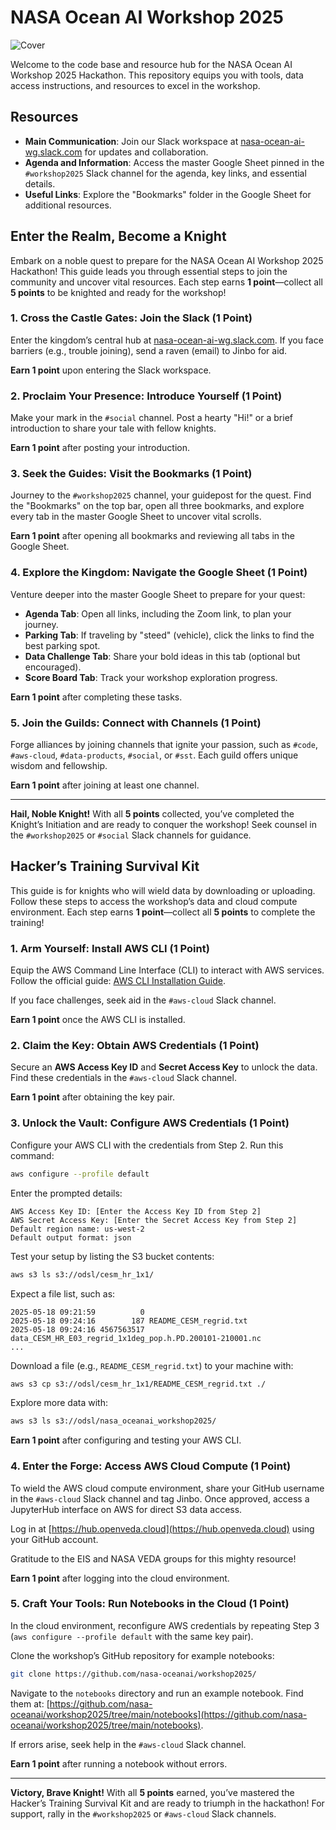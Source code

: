 # NASA Ocean AI Workshop 2025

![Cover](../media/cover.png)

Welcome to the code base and resource hub for the NASA Ocean AI Workshop 2025 Hackathon. This repository equips you with tools, data access instructions, and resources to excel in the workshop.

## Resources

- **Main Communication**: Join our Slack workspace at [nasa-ocean-ai-wg.slack.com](https://nasa-ocean-ai-wg.slack.com) for updates and collaboration.
- **Agenda and Information**: Access the master Google Sheet pinned in the `#workshop2025` Slack channel for the agenda, key links, and essential details.
- **Useful Links**: Explore the "Bookmarks" folder in the Google Sheet for additional resources.

## Enter the Realm, Become a Knight

Embark on a noble quest to prepare for the NASA Ocean AI Workshop 2025 Hackathon! This guide leads you through essential steps to join the community and uncover vital resources. Each step earns **1 point**—collect all **5 points** to be knighted and ready for the workshop!

### 1. Cross the Castle Gates: Join the Slack (1 Point)

Enter the kingdom’s central hub at [nasa-ocean-ai-wg.slack.com](https://nasa-ocean-ai-wg.slack.com). If you face barriers (e.g., trouble joining), send a raven (email) to Jinbo for aid.

**Earn 1 point** upon entering the Slack workspace.

### 2. Proclaim Your Presence: Introduce Yourself (1 Point)

Make your mark in the `#social` channel. Post a hearty "Hi!" or a brief introduction to share your tale with fellow knights.

**Earn 1 point** after posting your introduction.

### 3. Seek the Guides: Visit the Bookmarks (1 Point)

Journey to the `#workshop2025` channel, your guidepost for the quest. Find the "Bookmarks" on the top bar, open all three bookmarks, and explore every tab in the master Google Sheet to uncover vital scrolls.

**Earn 1 point** after opening all bookmarks and reviewing all tabs in the Google Sheet.

### 4. Explore the Kingdom: Navigate the Google Sheet (1 Point)

Venture deeper into the master Google Sheet to prepare for your quest:

- **Agenda Tab**: Open all links, including the Zoom link, to plan your journey.
- **Parking Tab**: If traveling by "steed" (vehicle), click the links to find the best parking spot.
- **Data Challenge Tab**: Share your bold ideas in this tab (optional but encouraged).
- **Score Board Tab**: Track your workshop exploration progress.

**Earn 1 point** after completing these tasks.

### 5. Join the Guilds: Connect with Channels (1 Point)

Forge alliances by joining channels that ignite your passion, such as `#code`, `#aws-cloud`, `#data-products`, `#social`, or `#sst`. Each guild offers unique wisdom and fellowship.

**Earn 1 point** after joining at least one channel.

---

**Hail, Noble Knight!** With all **5 points** collected, you’ve completed the Knight’s Initiation and are ready to conquer the workshop! Seek counsel in the `#workshop2025` or `#social` Slack channels for guidance.

## Hacker’s Training Survival Kit

This guide is for knights who will wield data by downloading or uploading. Follow these steps to access the workshop’s data and cloud compute environment. Each step earns **1 point**—collect all **5 points** to complete the training!

### 1. Arm Yourself: Install AWS CLI (1 Point)

Equip the AWS Command Line Interface (CLI) to interact with AWS services. Follow the official guide: [AWS CLI Installation Guide](https://docs.aws.amazon.com/cli/latest/userguide/getting-started-install.html).

If you face challenges, seek aid in the `#aws-cloud` Slack channel.

**Earn 1 point** once the AWS CLI is installed.

### 2. Claim the Key: Obtain AWS Credentials (1 Point)

Secure an **AWS Access Key ID** and **Secret Access Key** to unlock the data. Find these credentials in the `#aws-cloud` Slack channel.

**Earn 1 point** after obtaining the key pair.

### 3. Unlock the Vault: Configure AWS Credentials (1 Point)

Configure your AWS CLI with the credentials from Step 2. Run this command:

```bash
aws configure --profile default
```

Enter the prompted details:

```
AWS Access Key ID: [Enter the Access Key ID from Step 2]
AWS Secret Access Key: [Enter the Secret Access Key from Step 2]
Default region name: us-west-2
Default output format: json
```

Test your setup by listing the S3 bucket contents:

```bash
aws s3 ls s3://odsl/cesm_hr_1x1/
```

Expect a file list, such as:

```
2025-05-18 09:21:59          0 
2025-05-18 09:24:16        187 README_CESM_regrid.txt
2025-05-18 09:24:16 4567563517 data_CESM_HR_E03_regrid_1x1deg_pop.h.PD.200101-210001.nc
...
```

Download a file (e.g., `README_CESM_regrid.txt`) to your machine with:

```bash
aws s3 cp s3://odsl/cesm_hr_1x1/README_CESM_regrid.txt ./
```

Explore more data with:

```bash
aws s3 ls s3://odsl/nasa_oceanai_workshop2025/
```

**Earn 1 point** after configuring and testing your AWS CLI.

### 4. Enter the Forge: Access AWS Cloud Compute (1 Point)

To wield the AWS cloud compute environment, share your GitHub username in the `#aws-cloud` Slack channel and tag Jinbo. Once approved, access a JupyterHub interface on AWS for direct S3 data access.

Log in at [https://hub.openveda.cloud](https://hub.openveda.cloud) using your GitHub account.

Gratitude to the EIS and NASA VEDA groups for this mighty resource!

**Earn 1 point** after logging into the cloud environment.

### 5. Craft Your Tools: Run Notebooks in the Cloud (1 Point)

In the cloud environment, reconfigure AWS credentials by repeating Step 3 (`aws configure --profile default` with the same key pair).

Clone the workshop’s GitHub repository for example notebooks:

```bash
git clone https://github.com/nasa-oceanai/workshop2025/
```

Navigate to the `notebooks` directory and run an example notebook. Find them at: [https://github.com/nasa-oceanai/workshop2025/tree/main/notebooks](https://github.com/nasa-oceanai/workshop2025/tree/main/notebooks).

If errors arise, seek help in the `#aws-cloud` Slack channel.

**Earn 1 point** after running a notebook without errors.

---

**Victory, Brave Knight!** With all **5 points** earned, you’ve mastered the Hacker’s Training Survival Kit and are ready to triumph in the hackathon! For support, rally in the `#workshop2025` or `#aws-cloud` Slack channels.

